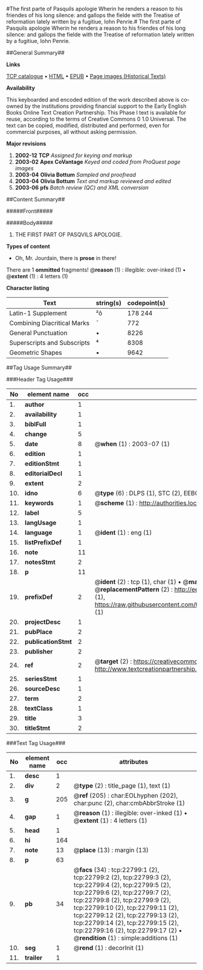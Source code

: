 #The first parte of Pasquils apologie Wherin he renders a reason to his friendes of his long silence: and gallops the fielde with the Treatise of reformation lately written by a fugitiue, Iohn Penrie.#
The first parte of Pasquils apologie Wherin he renders a reason to his friendes of his long silence: and gallops the fielde with the Treatise of reformation lately written by a fugitiue, Iohn Penrie.

##General Summary##

**Links**

[TCP catalogue](http://www.ota.ox.ac.uk/tcp/)  • 
[HTML](http://tei.it.ox.ac.uk/tcp/Texts-HTML/free/A09/A09137.html)  • 
[EPUB](http://tei.it.ox.ac.uk/tcp/Texts-EPUB/free/A09/A09137.epub) • 
[Page images (Historical Texts)](https://data.historicaltexts.jisc.ac.uk/view?pubId=eebo-99857122e&pageId=eebo-99857122e-22799-1)

**Availability**

This keyboarded and encoded edition of the
	       work described above is co-owned by the institutions
	       providing financial support to the Early English Books
	       Online Text Creation Partnership. This Phase I text is
	       available for reuse, according to the terms of Creative
	       Commons 0 1.0 Universal. The text can be copied,
	       modified, distributed and performed, even for
	       commercial purposes, all without asking permission.

**Major revisions**

1. __2002-12__ __TCP__ *Assigned for keying and markup*
1. __2003-02__ __Apex CoVantage__ *Keyed and coded from ProQuest page images*
1. __2003-04__ __Olivia Bottum__ *Sampled and proofread*
1. __2003-04__ __Olivia Bottum__ *Text and markup reviewed and edited*
1. __2003-06__ __pfs__ *Batch review (QC) and XML conversion*

##Content Summary##

#####Front#####

#####Body#####

1. THE FIRST PART OF PASQVILS APOLOGIE.

**Types of content**

  * Oh, Mr. Jourdain, there is **prose** in there!

There are 1 **ommitted** fragments! 
 @__reason__ (1) : illegible: over-inked (1)  •  @__extent__ (1) : 4 letters (1)

**Character listing**


|Text|string(s)|codepoint(s)|
|---|---|---|
|Latin-1 Supplement|²ô|178 244|
|Combining             Diacritical Marks|̄|772|
|General Punctuation|•|8226|
|Superscripts             and Subscripts|⁴|8308|
|Geometric Shapes|▪|9642|

##Tag Usage Summary##

###Header Tag Usage###

|No|element name|occ|attributes|
|---|---|---|---|
|1.|__author__|1||
|2.|__availability__|1||
|3.|__biblFull__|1||
|4.|__change__|5||
|5.|__date__|8| @__when__ (1) : 2003-07 (1)|
|6.|__edition__|1||
|7.|__editionStmt__|1||
|8.|__editorialDecl__|1||
|9.|__extent__|2||
|10.|__idno__|6| @__type__ (6) : DLPS (1), STC (2), EEBO-CITATION (1), PROQUEST (1), VID (1)|
|11.|__keywords__|1| @__scheme__ (1) : http://authorities.loc.gov/ (1)|
|12.|__label__|5||
|13.|__langUsage__|1||
|14.|__language__|1| @__ident__ (1) : eng (1)|
|15.|__listPrefixDef__|1||
|16.|__note__|11||
|17.|__notesStmt__|2||
|18.|__p__|11||
|19.|__prefixDef__|2| @__ident__ (2) : tcp (1), char (1)  •  @__matchPattern__ (2) : ([0-9\-]+):([0-9IVX]+) (1), (.+) (1)  •  @__replacementPattern__ (2) : http://eebo.chadwyck.com/downloadtiff?vid=$1&page=$2 (1), https://raw.githubusercontent.com/textcreationpartnership/Texts/master/tcpchars.xml#$1 (1)|
|20.|__projectDesc__|1||
|21.|__pubPlace__|2||
|22.|__publicationStmt__|2||
|23.|__publisher__|2||
|24.|__ref__|2| @__target__ (2) : https://creativecommons.org/publicdomain/zero/1.0/ (1), http://www.textcreationpartnership.org/docs/. (1)|
|25.|__seriesStmt__|1||
|26.|__sourceDesc__|1||
|27.|__term__|2||
|28.|__textClass__|1||
|29.|__title__|3||
|30.|__titleStmt__|2||


###Text Tag Usage###

|No|element name|occ|attributes|
|---|---|---|---|
|1.|__desc__|1||
|2.|__div__|2| @__type__ (2) : title_page (1), text (1)|
|3.|__g__|205| @__ref__ (205) : char:EOLhyphen (202), char:punc (2), char:cmbAbbrStroke (1)|
|4.|__gap__|1| @__reason__ (1) : illegible: over-inked (1)  •  @__extent__ (1) : 4 letters (1)|
|5.|__head__|1||
|6.|__hi__|164||
|7.|__note__|13| @__place__ (13) : margin (13)|
|8.|__p__|63||
|9.|__pb__|34| @__facs__ (34) : tcp:22799:1 (2), tcp:22799:2 (2), tcp:22799:3 (2), tcp:22799:4 (2), tcp:22799:5 (2), tcp:22799:6 (2), tcp:22799:7 (2), tcp:22799:8 (2), tcp:22799:9 (2), tcp:22799:10 (2), tcp:22799:11 (2), tcp:22799:12 (2), tcp:22799:13 (2), tcp:22799:14 (2), tcp:22799:15 (2), tcp:22799:16 (2), tcp:22799:17 (2)  •  @__rendition__ (1) : simple:additions (1)|
|10.|__seg__|1| @__rend__ (1) : decorInit (1)|
|11.|__trailer__|1||
